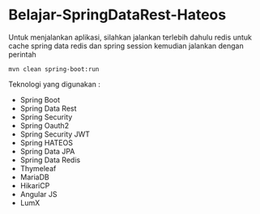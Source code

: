 # Belajar-SpringDataRest-Hateos

Untuk menjalankan aplikasi, silahkan jalankan terlebih dahulu redis untuk cache spring data redis dan spring session
kemudian jalankan dengan perintah

`mvn clean spring-boot:run`

Teknologi yang digunakan :

* Spring Boot
* Spring Data Rest
* Spring Security
* Spring Oauth2
* Spring Security JWT
* Spring HATEOS
* Spring Data JPA
* Spring Data Redis
* Thymeleaf
* MariaDB
* HikariCP
* Angular JS
* LumX